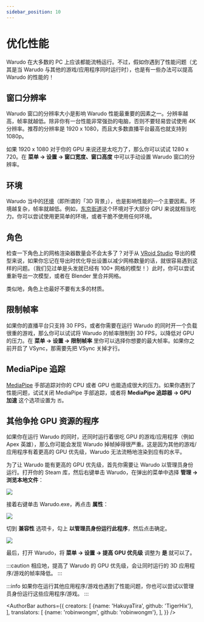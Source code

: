 ```yaml
---
sidebar_position: 10
---
```


# 优化性能

Warudo 在大多数的 PC 上应该都能流畅运行。不过，假如你遇到了性能问题（尤其是当 Warudo 与其他的游戏/应用程序同时运行时），也是有一些办法可以提高 Warudo 的性能的！

## 窗口分辨率

Warudo 窗口的分辨率大小是影响 Warudo 性能最重要的因素之一。分辨率越高，帧率就越低。除非你有一台性能非常强劲的电脑，否则不要轻易尝试使用 4K 分辨率。推荐的分辨率是 1920 x 1080，而且大多数直播平台最高也就支持到 1080p。

如果 1920 x 1080 对于你的 GPU 来说还是太吃力了，那么你可以试试 1280 x 720。在 **菜单 → 设置 → 窗口宽度、窗口高度** 中可以手动设置 Warudo 窗口的分辨率。

## 环境

Warudo 当中的[环境](../assets/environment)（即所谓的「3D 背景」），也是影响性能的一个主要因素。环境越复杂，帧率就越低。例如，[东京街道](https://steamcommunity.com/sharedfiles/filedetails/?id=3004012790)这个环境对于大部分 GPU 来说就相当吃力。你可以尝试使用更简单的环境，或者干脆不使用任何环境。

## 角色

检查一下角色上的网格渲染器数量会不会太多了？对于从 [VRoid Studio](https://vroid.com/en/studio) 导出的模型来说，如果你忘记在导出时优化导出设置以减少网格数量的话，就很容易遇到这样的问题。（我们见过单是头发就已经有 100+ 网格的模型！）此时，你可以尝试重新导出一次模型，或者在 Blender 里合并网格。

类似地，角色上也最好不要有太多的材质。

## 限制帧率

如果你的直播平台只支持 30 FPS，或者你需要在运行 Warudo 的同时开一个负载很重的游戏，那么你可以试试将 Warudo 的帧率限制到 30 FPS，以降低对 GPU 的压力。在 **菜单 → 设置 → 限制帧率** 里你可以选择你想要的最大帧率。如果你之前开启了 VSync，那需要先把 VSync 关掉才行。

## MediaPipe 追踪

[MediaPipe](../mocap/mediapipe) 手部追踪对你的 CPU 或者 GPU 也能造成很大的压力。如果你遇到了性能问题，试试关闭 MediaPipe 手部追踪，或者将 **MediaPipe 追踪器 → GPU 加速** 这个选项设置为 `否`。

## 其他争抢 GPU 资源的程序

如果你在运行 Warudo 的同时，还同时运行着很吃 GPU 的游戏/应用程序（例如 Apex 英雄），那么你可能会发现 Warudo 掉帧掉得很严重。这是因为其他的游戏/应用程序有着更高的 GPU 优先级，Warudo 无法流畅地渲染到应有的水平。

为了让 Warudo 能有更高的 GPU 优先级，首先你需要让 Warudo 以管理员身份运行。打开你的 Steam 库，然后右键单击 Warudo，在弹出的菜单中选择 **管理 → 浏览本地文件**：

![](/doc-img/zh-faq-1.webp)

接着右键单击 Warudo.exe，再点击 **属性**：

![](/doc-img/zh-faq-2.webp)

切到 **兼容性** 选项卡，勾上 **以管理员身份运行此程序**，然后点击确定。

![](/doc-img/en-performance-1.png)

最后，打开 Warudo，将 **菜单 → 设置 → 提高 GPU 优先级** 调整为 **是** 就可以了。

:::caution
相应地，提高了 Warudo 的 GPU 优先级，会让同时运行的 3D 应用程序/游戏的帧率降低。
:::

:::info
如果你在运行其他应用程序/游戏也遇到了性能问题，你也可以尝试以管理员身份运行这些应用程序/游戏。
:::

<AuthorBar authors={{
  creators: [
    {name: 'HakuyaTira', github: 'TigerHix'},
  ],
  translators: [
    {name: 'robinwongm', github: 'robinwongm'},
  ],
}} />
